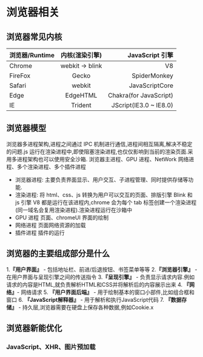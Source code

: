 # 浏览器相关
## 浏览器常见内核
浏览器/Runtime|内核(渲染引擎)|JavaScript 引擎
---|:--:|---:
Chrome|webkit -> blink |V8
FireFox|Gecko|SpiderMonkey
Safari|webkit|JavaScriptCore
Edge|EdgeHTML|Chakra(for JavaScript)
IE|Trident|JScript(IE3.0 ~ IE8.0)
 
## 浏览器模型
浏览器多进程架构,进程之间通过 IPC 机制进行通信,进程间相互隔离,解决不稳定的问题.js 运行在渲染进程中,即使阻塞渲染进程,也仅仅影响到当前的渲染页面.采用多进程架构也可以使用安全沙箱.
浏览器主进程、GPU 进程、NetWork 网络进程、多个渲染进程、多个插件进程
* 浏览器进程: 主要负责界面显示、用户交互、子进程管理、同时提供存储等功能.
* 渲染进程: 将 html、css、js 转换为用户可以交互的页面、排版引擎 Blink 和 js 引擎 V8 都是运行在该进程内,chrome 会为每个 tab 标签创建一个渲染进程(同一域名会复用渲染进程).渲染进程运行在沙箱中
* GPU 进程 页面、chromeUI 界面的绘制
* 网络进程 页面网络资源的加载
* 插件进程 插件的运行
## 浏览器的主要组成部分是什么

  1.**『用户界面』** - 包括地址栏、前进/后退按钮、书签菜单等等
  2.**『浏览器引擎』** - 在用户界面与呈现引擎之间的传送指令
  3.**『呈现引擎』** - 负责显示请求内容.例如请求的内容是HTML,就负责解析HTML和CSS并将解析后的内容展示出来
  4. **『网络』**- 网络请求
  5. **『用户界面后端』** - 用于绘制基本的窗口小部件,比如组合框和窗口
  6. **『JavaScript解释器』** - 用于解析和执行JavaScript代码
  7. **『数据存储』** - 持久层,浏览器需要在硬盘上保存各种数据,例如Cookie.x

## 浏览器新能优化
### JavaScript、XHR、图片预加载



